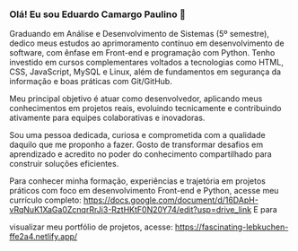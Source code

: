 ### Olá! Eu sou Eduardo Camargo Paulino 🤚

Graduando em Análise e Desenvolvimento de Sistemas (5º semestre), dedico meus estudos ao aprimoramento contínuo em desenvolvimento de software, com ênfase em Front-end e programação com Python. Tenho investido em cursos complementares voltados a tecnologias como HTML, CSS, JavaScript, MySQL e Linux, além de fundamentos em segurança da informação e boas práticas com Git/GitHub.

Meu principal objetivo é atuar como desenvolvedor, aplicando meus conhecimentos em projetos reais, evoluindo tecnicamente e contribuindo ativamente para equipes colaborativas e inovadoras.

Sou uma pessoa dedicada, curiosa e comprometida com a qualidade daquilo que me proponho a fazer. Gosto de transformar desafios em aprendizado e acredito no poder do conhecimento compartilhado para construir soluções eficientes.

 Para conhecer minha formação, experiências e trajetória em projetos práticos com foco em desenvolvimento Front-end e Python, acesse meu currículo completo: https://docs.google.com/document/d/16DApH-vRqNuK1XaGa0ZcnqrRrJi3-RztHKtF0N20Y74/edit?usp=drive_link E para 
 
 visualizar meu portfólio de projetos, acesse: https://fascinating-lebkuchen-ffe2a4.netlify.app/
 
  
  
  
 
